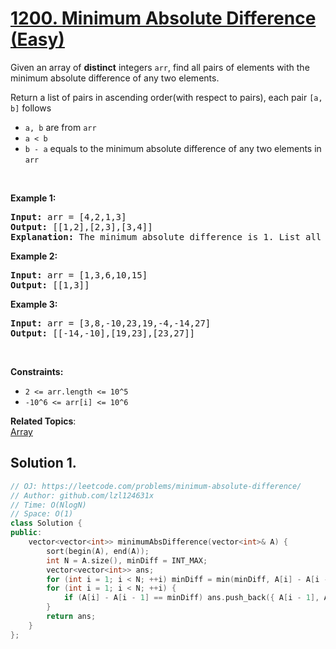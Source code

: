 # [1200. Minimum Absolute Difference (Easy)](https://leetcode.com/problems/minimum-absolute-difference/)

<p>Given an&nbsp;array&nbsp;of <strong>distinct</strong>&nbsp;integers <code>arr</code>, find all pairs of elements with the minimum absolute difference of any two elements.&nbsp;</p>

<p>Return a list of pairs in ascending order(with respect to pairs), each pair <code>[a, b]</code> follows</p>

<ul>
	<li><code>a, b</code> are from <code>arr</code></li>
	<li><code>a &lt; b</code></li>
	<li><code>b - a</code>&nbsp;equals to the minimum absolute difference of any two elements in <code>arr</code></li>
</ul>

<p>&nbsp;</p>
<p><strong>Example 1:</strong></p>

<pre><strong>Input:</strong> arr = [4,2,1,3]
<strong>Output:</strong> [[1,2],[2,3],[3,4]]
<strong>Explanation: </strong>The minimum absolute difference is 1. List all pairs with difference equal to 1 in ascending order.</pre>

<p><strong>Example 2:</strong></p>

<pre><strong>Input:</strong> arr = [1,3,6,10,15]
<strong>Output:</strong> [[1,3]]
</pre>

<p><strong>Example 3:</strong></p>

<pre><strong>Input:</strong> arr = [3,8,-10,23,19,-4,-14,27]
<strong>Output:</strong> [[-14,-10],[19,23],[23,27]]
</pre>

<p>&nbsp;</p>
<p><strong>Constraints:</strong></p>

<ul>
	<li><code>2 &lt;= arr.length &lt;= 10^5</code></li>
	<li><code>-10^6 &lt;= arr[i] &lt;= 10^6</code></li>
</ul>


**Related Topics**:  
[Array](https://leetcode.com/tag/array/)

## Solution 1.

```cpp
// OJ: https://leetcode.com/problems/minimum-absolute-difference/
// Author: github.com/lzl124631x
// Time: O(NlogN)
// Space: O(1)
class Solution {
public:
    vector<vector<int>> minimumAbsDifference(vector<int>& A) {
        sort(begin(A), end(A));
        int N = A.size(), minDiff = INT_MAX;
        vector<vector<int>> ans;
        for (int i = 1; i < N; ++i) minDiff = min(minDiff, A[i] - A[i - 1]);
        for (int i = 1; i < N; ++i) {
            if (A[i] - A[i - 1] == minDiff) ans.push_back({ A[i - 1], A[i] });
        }
        return ans;
    }
};
```